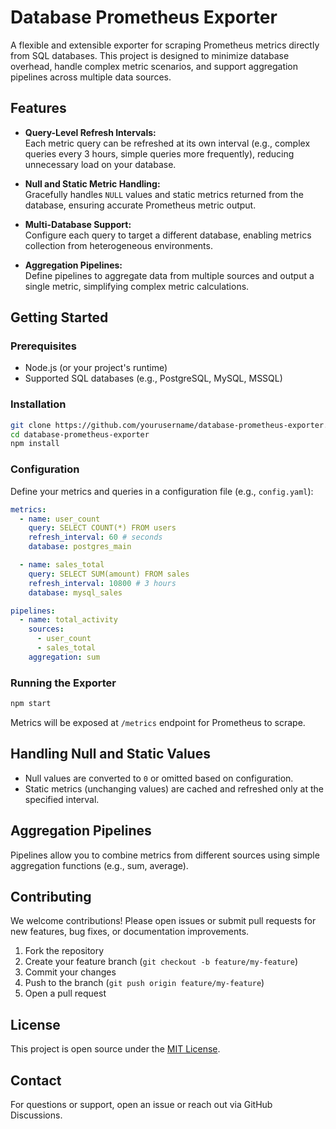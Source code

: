 # Database Prometheus Exporter

A flexible and extensible exporter for scraping Prometheus metrics directly from SQL databases. This project is designed to minimize database overhead, handle complex metric scenarios, and support aggregation pipelines across multiple data sources.

## Features

- **Query-Level Refresh Intervals:**  
  Each metric query can be refreshed at its own interval (e.g., complex queries every 3 hours, simple queries more frequently), reducing unnecessary load on your database.

- **Null and Static Metric Handling:**  
  Gracefully handles `NULL` values and static metrics returned from the database, ensuring accurate Prometheus metric output.

- **Multi-Database Support:**  
  Configure each query to target a different database, enabling metrics collection from heterogeneous environments.

- **Aggregation Pipelines:**  
  Define pipelines to aggregate data from multiple sources and output a single metric, simplifying complex metric calculations.

## Getting Started

### Prerequisites

- Node.js (or your project's runtime)
- Supported SQL databases (e.g., PostgreSQL, MySQL, MSSQL)

### Installation

```bash
git clone https://github.com/yourusername/database-prometheus-exporter.git
cd database-prometheus-exporter
npm install
```

### Configuration

Define your metrics and queries in a configuration file (e.g., `config.yaml`):

```yaml
metrics:
  - name: user_count
    query: SELECT COUNT(*) FROM users
    refresh_interval: 60 # seconds
    database: postgres_main

  - name: sales_total
    query: SELECT SUM(amount) FROM sales
    refresh_interval: 10800 # 3 hours
    database: mysql_sales

pipelines:
  - name: total_activity
    sources:
      - user_count
      - sales_total
    aggregation: sum
```

### Running the Exporter

```bash
npm start
```

Metrics will be exposed at `/metrics` endpoint for Prometheus to scrape.

## Handling Null and Static Values

- Null values are converted to `0` or omitted based on configuration.
- Static metrics (unchanging values) are cached and refreshed only at the specified interval.

## Aggregation Pipelines

Pipelines allow you to combine metrics from different sources using simple aggregation functions (e.g., sum, average).

## Contributing

We welcome contributions! Please open issues or submit pull requests for new features, bug fixes, or documentation improvements.

1. Fork the repository
2. Create your feature branch (`git checkout -b feature/my-feature`)
3. Commit your changes
4. Push to the branch (`git push origin feature/my-feature`)
5. Open a pull request

## License

This project is open source under the [MIT License](LICENSE).

## Contact

For questions or support, open an issue or reach out via GitHub Discussions.
